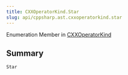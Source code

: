 ```yaml
---
title: CXXOperatorKind.Star
slug: api/cppsharp.ast.cxxoperatorkind.star
---
```

Enumeration Member in [CXXOperatorKind](/api/cppsharp/ast/cxxoperatorkind)

## Summary



```csharp
Star
```


